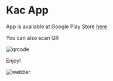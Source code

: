 Kac App
============================

App is available at Google Play Store [here](https://play.google.com/store/apps/details?id=com.rollercoaster.kacapp&hl=pl)

You can also scan QR

![qrcode](http://api.qrserver.com/v1/create-qr-code/?color=000000&bgcolor=FFFFFF&data=https%3A%2F%2Fplay.google.com%2Fstore%2Fapps%2Fdetails%3Fid%3Dcom.rollercoaster.kacapp%26hl%3Dpl&qzone=1&margin=0&size=400x400&ecc=L)

Enjoy!

![webber](http://ama.vipower.pl/kacapp/webber.png)
